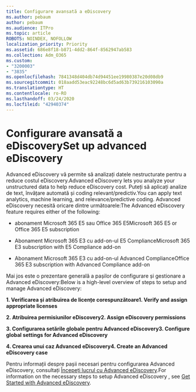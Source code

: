 ```yaml
---
title: Configurare avansată a eDiscovery
ms.author: pebaum
author: pebaum
ms.audience: ITPro
ms.topic: article
ROBOTS: NOINDEX, NOFOLLOW
localization_priority: Priority
ms.assetid: 686e8f18-b871-4dd2-864f-8562947ab583
ms.collection: Adm_O365
ms.custom:
- "3200003"
- "3835"
ms.openlocfilehash: 7841348d404db74d94451ee19980387e20d08db9
ms.sourcegitcommit: 018aadd53eac92248bc6d5ad63b739216103090a
ms.translationtype: HT
ms.contentlocale: ro-RO
ms.lasthandoff: 03/24/2020
ms.locfileid: "42940374"
---
```

# <a name="set-up-advanced-ediscovery"></a><span data-ttu-id="08a59-102">Configurare avansată a eDiscovery</span><span class="sxs-lookup"><span data-stu-id="08a59-102">Set up advanced eDiscovery</span></span>

<span data-ttu-id="08a59-103">Advanced eDiscovery vă permite să analizați datele nestructurate pentru a reduce costul eDiscovery.</span><span class="sxs-lookup"><span data-stu-id="08a59-103">Advanced eDiscovery lets you analyze your unstructured data to help reduce eDiscovery cost.</span></span> <span data-ttu-id="08a59-104">Puteți să aplicați analize de text, învățare automată și coding relevant/predictiv.</span><span class="sxs-lookup"><span data-stu-id="08a59-104">You can apply text analytics, machine learning, and relevance/predictive coding.</span></span>  <span data-ttu-id="08a59-105">Advanced eDiscovery necesită oricare dintre următoarele:</span><span class="sxs-lookup"><span data-stu-id="08a59-105">The Advanced eDiscovery feature requires either of the following:</span></span>

- <span data-ttu-id="08a59-106">abonament Microsoft 365 E5 sau Office 365 E5</span><span class="sxs-lookup"><span data-stu-id="08a59-106">Microsoft 365 E5 or Office 365 E5 subscription</span></span>

- <span data-ttu-id="08a59-107">Abonament Microsoft 365 E3 cu add-on-ul E5 Compliance</span><span class="sxs-lookup"><span data-stu-id="08a59-107">Microsoft 365 E3 subscription with E5 Compliance add-on</span></span>

- <span data-ttu-id="08a59-108">Abonament Microsoft 365 E3 cu add-on-ul Advanced Compliance</span><span class="sxs-lookup"><span data-stu-id="08a59-108">Office 365 E3 subscription with Advanced Compliance add-on</span></span>

<span data-ttu-id="08a59-109">Mai jos este o prezentare generală a pașilor de configurare și gestionare a Advanced eDiscovery:</span><span class="sxs-lookup"><span data-stu-id="08a59-109">Below is a high-level overview of steps to setup and manage Advanced eDiscovery:</span></span>

<span data-ttu-id="08a59-110">**1. Verificarea și atribuirea de licențe corespunzătoare**</span><span class="sxs-lookup"><span data-stu-id="08a59-110">**1. Verify and assign appropriate licenses**</span></span>

<span data-ttu-id="08a59-111">**2. Atribuirea permisiunilor eDiscovery**</span><span class="sxs-lookup"><span data-stu-id="08a59-111">**2. Assign eDiscovery permissions**</span></span>

<span data-ttu-id="08a59-112">**3. Configurarea setările globale pentru Advanced eDiscovery**</span><span class="sxs-lookup"><span data-stu-id="08a59-112">**3. Configure global settings for Advanced eDiscovery**</span></span>

<span data-ttu-id="08a59-113">**4. Crearea unui caz Advanced eDiscovery**</span><span class="sxs-lookup"><span data-stu-id="08a59-113">**4. Create an Advanced eDiscovery case**</span></span>

<span data-ttu-id="08a59-114">Pentru informații despre pașii necesari pentru configurarea Advanced eDiscovery, consultați [Începeți lucrul cu Advanced eDiscovery](https://docs.microsoft.com/microsoft-365/compliance/get-started-with-advanced-ediscovery?view=o365-worldwide).</span><span class="sxs-lookup"><span data-stu-id="08a59-114">For information on the necessary steps to setup Advanced eDiscovery , see  [Get Started with Advanced eDiscovery](https://docs.microsoft.com/microsoft-365/compliance/get-started-with-advanced-ediscovery?view=o365-worldwide).</span></span>
